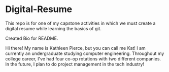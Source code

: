 # Digital-Resume
This repo is for one of my capstone activities in which we must create a digital resume while learning the basics of git. 

Created Bio for README.

Hi there! My name is Kathleen Pierce, but you can call me Kat! I am currently an undergraduate studying computer engineering. Throughout my college career, I've had four co-op rotations with two different companies. In the future, I plan to do project management in the tech industry!
